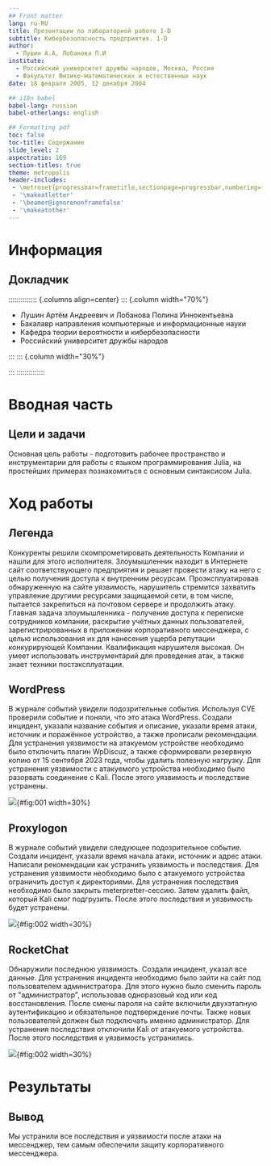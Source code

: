 ```yaml
---
## Front matter
lang: ru-RU
title: Презентации по лабораторной работе 1-D
subtitle: Кибербезопасность предприятия. 1-D
author:
  - Лушин А.А, Лобанова П.И
institute:
  - Российский университет дружбы народов, Москва, Россия
  - Факультет Физико-математических и естественных наук
date: 18 февраля 2005, 12 декабря 2004

## i18n babel
babel-lang: russian
babel-otherlangs: english

## Formatting pdf
toc: false
toc-title: Содержание
slide_level: 2
aspectratio: 169
section-titles: true
theme: metropolis
header-includes:
 - \metroset{progressbar=frametitle,sectionpage=progressbar,numbering=fraction}
 - '\makeatletter'
 - '\beamer@ignorenonframefalse'
 - '\makeatother'
---
```


# Информация

## Докладчик

:::::::::::::: {.columns align=center}
::: {.column width="70%"}

  * Лушин Артём Андреевич и Лобанова Полина Иннокентьевна 
  * Бакалавр направления компьютерные и информационные науки
  * Кафедра теории вероятности и кибербезопасности
  * Российский университет дружбы народов

:::
::: {.column width="30%"}

:::
::::::::::::::

# Вводная часть

## Цели и задачи

Основная цель работы - подготовить рабочее пространство и инструментарии для работы с языком программирования Julia, на простейших примерах познакомиться с основным синтаксисом Julia. 

# Ход работы

## Легенда

Конкуренты решили скомпрометировать деятельность Компании и нашли для этого исполнителя. Злоумышленник находит в Интернете сайт соответствующего предприятия и решает провести атаку на него с целью получения доступа к внутренним ресурсам. Проэксплуатировав обнаруженную на сайте уязвимость, нарушитель стремится захватить управление другими ресурсами защищаемой сети, в том числе, пытается закрепиться на почтовом сервере и продолжить атаку. Главная задача злоумышленника - получение доступа к переписке сотрудников компании, раскрытие учётных данных пользователей, зарегистрированных в приложении корпоративного мессенджера, с целью использования их для нанесения ущерба репутации конкурирующей Компании. Квалификация нарушителя высокая. Он умеет использовать инструментарий для проведения атак, а также знает техники постэксплуатации.

## WordPress 

В журнале событий увидели подозрительные события. Используя CVE проверили событие и поняли, что это атака WordPress. Создали инцидент, указали название события и описание, указали время атаки, источник и поражённое устройство, а также прописали рекомендации. Для устранения уязвимости на атакуемом устройстве необходимо было отключить плагин WpDiscuz, а также сформировали резервную копию от 15 сентября 2023 года, чтобы удалить полезную нагрузку. Для устранения уязвимости с атакуемого устройства необходимо было разорвать соединение с Kali. После этого уязвимость и последствие устранены. 

![](/home/aalushin1/кибербез/report/image/13.jpg){#fig:001 width=30%} 

## Proxylogon

В журнале событий увидели следующее подозрительное событие. Создали инцидент, указали время начала атаки, источник и адрес атаки. Написали рекомендации как устранить уязвимость и последствия. Для устранения уязвимости необходимо было с атакуемого устройства ограничить доступ к директориями. Для устранения последствия необходимо было закрыть meterpretter-сессию. Затем удалить файл, который Kali смог подгрузить. После этого последствия и уязвимость будет устранены. 

![](/home/aalushin1/кибербез/report/image/19.jpg){#fig:002 width=30%} 

## RocketChat

Обнаружили последнюю уязвимость. Создали инцидент, указал все данные. Для устранения инцидента необходимо было зайти на сайт под пользователем администратора. Для этого нужно было сменить пароль от "администратор", использовав одноразовый код или код восстановления. После смены пароля на сайте включили двухэтапную аутентификацию и обязательное подтверждение почты. Также новых пользователей должен был подключать именно администратор. Для устранения последствия отключили Kali от атакуемого устройства. После этого последствия и уязвимость устранились.

![](/home/aalushin1/кибербез/report/image/27.jpg){#fig:002 width=30%} 

# Результаты

## Вывод 

Мы устранили все последствия и уязвимости после атаки на мессенджер, тем самым обеспечили защиту корпоративного мессенджера. 
